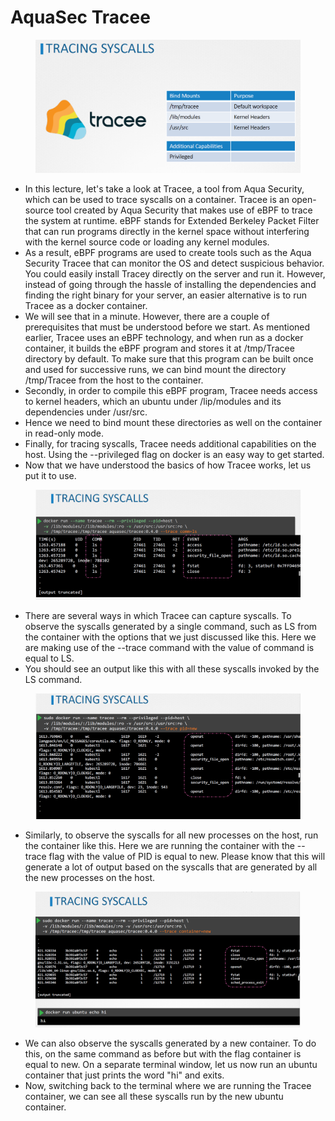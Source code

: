 # AquaSec Tracee

<figure><img src="../.gitbook/assets/image (9).png" alt=""><figcaption></figcaption></figure>

* In this lecture, let's take a look at Tracee, a tool from Aqua Security, which can be used to trace syscalls on a container. Tracee is an open-source tool created by Aqua Security that makes use of eBPF to trace the system at runtime. eBPF stands for Extended Berkeley Packet Filter that can run programs directly in the kernel space without interfering with the kernel source code or loading any kernel modules.
* As a result, eBPF programs are used to create tools such as the Aqua Security Tracee that can monitor the OS and detect suspicious behavior. You could easily install Tracey directly on the server and run it. However, instead of going through the hassle of installing the dependencies and finding the right binary for your server, an easier alternative is to run Tracee as a docker container.
* We will see that in a minute. However, there are a couple of prerequisites that must be understood before we start. As mentioned earlier, Tracee uses an eBPF technology, and when run as a docker container, it builds the eBPF program and stores it at /tmp/Tracee directory by default. To make sure that this program can be built once and used for successive runs, we can bind mount the directory /tmp/Tracee from the host to the container.
* Secondly, in order to compile this eBPF program, Tracee needs access to kernel headers, which an ubuntu under /lip/modules and its dependencies under /usr/src.
* Hence we need to bind mount these directories as well on the container in read-only mode.
* Finally, for tracing syscalls, Tracee needs additional capabilities on the host. Using the --privileged flag on docker is an easy way to get started.
* Now that we have understood the basics of how Tracee works, let us put it to use.

<figure><img src="../.gitbook/assets/image (10).png" alt=""><figcaption></figcaption></figure>

* There are several ways in which Tracee can capture syscalls. To observe the syscalls generated by a single command, such as LS from the container with the options that we just discussed like this. Here we are making use of the --trace command with the value of command is equal to LS.
* You should see an output like this with all these syscalls invoked by the LS command.

<figure><img src="../.gitbook/assets/image (11).png" alt=""><figcaption></figcaption></figure>

* Similarly, to observe the syscalls for all new processes on the host, run the container like this. Here we are running the container with the --trace flag with the value of PID is equal to new. Please know that this will generate a lot of output based on the syscalls that are generated by all the new processes on the host.

<figure><img src="../.gitbook/assets/image (12).png" alt=""><figcaption></figcaption></figure>

* We can also observe the syscalls generated by a new container. To do this, on the same command as before but with the flag container is equal to new. On a separate terminal window, let us now run an ubuntu container that just prints the word "hi" and exits.&#x20;
* Now, switching back to the terminal where we are running the Tracee container, we can see all these syscalls run by the new ubuntu container.
